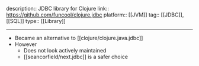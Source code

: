 description:: JDBC library for Clojure
link:: https://github.com/funcool/clojure.jdbc
platform:: [[JVM]]
tag:: [[JDBC]], [[SQL]]
type:: [[Library]]

- ---
- Became an alternative to [[clojure/clojure.java.jdbc]]
- However
	- Does not look actively maintained
	- [[seancorfield/next.jdbc]] is a safer choice